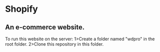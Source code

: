 # Shopify
An e-commerce website.
----------------------
To run this website on the server:
1>Create a folder named "wdpro" in the root folder.
2>Clone this repository in this folder.
